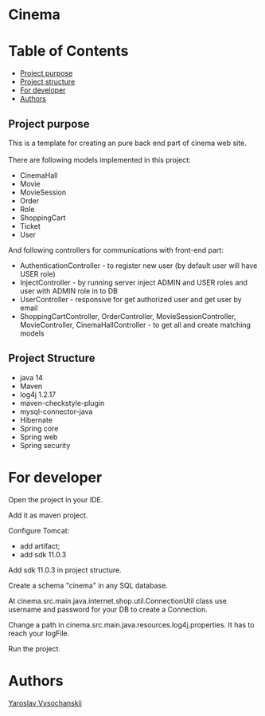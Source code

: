 <h1>Cinema</h1>
<h1>Table of Contents</h1>
<ul>
<li><a href="#project_purpose">Project purpose</a></li>
<li><a href="#project_structure">Project structure</a></li>
<li><a href="#For_developer">For developer</a></li>
<li><a href="#authors">Authors</a></li>
</ul>
<a name="project_purpose"></a><h2>Project purpose</h2>
This is a template for creating an pure back end part of cinema web site.
<br><br>
There are following models implemented in this project:
<ul>
<li>CinemaHall</li>
<li>Movie</li>
<li>MovieSession</li>
<li>Order</li>
<li>Role</li>
<li>ShoppingCart</li>
<li>Ticket</li>
<li>User</li>
</ul>
And following controllers for communications with front-end part:
<ul>
<li>AuthenticationController - to register new user (by default user will have USER role)</li>
<li>InjectController - by running server inject ADMIN and USER roles and user with ADMIN role in to DB</li>
<li>UserController - responsive for get authorized user and get user by email</li>
<li>ShoppingCartController, OrderController, MovieSessionController, MovieController, CinemaHallController - to get all and create matching models</li>
</ul>
<a name="project_structure"></a><h2>Project Structure</h2>
<ul>
<li>java 14</li>
<li>Maven</li>
<li>log4j 1.2.17</li>
<li>maven-checkstyle-plugin</li>
<li>mysql-connector-java</li>
<li>Hibernate</li>
<li>Spring core</li>
<li>Spring web</li>
<li>Spring security</li>
</ul>

<a name="For_developer"></a><h1>For developer</h1>

Open the project in your IDE.

Add it as maven project.

Configure Tomcat:
<ul>
<li>add artifact;</li>
<li>add sdk 11.0.3</li>
</ul>

Add sdk 11.0.3 in project structure.

Create a schema "cinema" in any SQL database.

At cinema.src.main.java.internet.shop.util.ConnectionUtil class use username and password for your DB to create a Connection.

Change a path in cinema.src.main.java.resources.log4j.properties. It has to reach your logFile.

Run the project.

<a name="authors"></a><h1>Authors</h1>
<a href="https://github.com/Merkald">Yaroslav Vysochanskii</a>